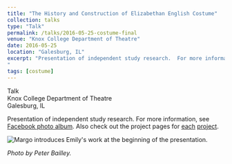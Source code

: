```yaml
---
title: "The History and Construction of Elizabethan English Costume"
collection: talks
type: "Talk"
permalink: /talks/2016-05-25-costume-final
venue: "Knox College Department of Theatre"
date: 2016-05-25
location: "Galesburg, IL"
excerpt: "Presentation of independent study research.  For more information, see [Facebook photo album](https://www.facebook.com/media/set/?set=a.1026541277438073.1073741828.100002466328041&type=1&l=8758bc5f76).  Also check out the project pages for [each](https://emhastings.github.io/costuming/ind-study-gown/) [project](https://emhastings.github.io/costuming/red-kirtle/).  
"
tags: [costume]
---
```


Talk  
Knox College Department of Theatre  
Galesburg, IL

Presentation of independent study research.  For more information, see [Facebook photo album](https://www.facebook.com/media/set/?set=a.1026541277438073.1073741828.100002466328041&amp;type=1&amp;l=8758bc5f76).  Also check out the project pages for [each](https://emhastings.github.io/costuming/ind-study-gown/) [project](https://emhastings.github.io/costuming/red-kirtle/).

![Margo introduces Emily&apos;s work at the beginning of the presentation.](https://emhastings.github.io/images/final-gown.jpg)

_Photo by Peter Bailley._

